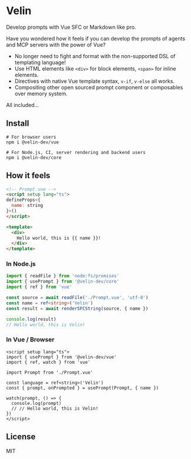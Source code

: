 # Velin

Develop prompts with Vue SFC or Markdown like pro.

Have you wondered how it feels if you can develop the prompts of agents and MCP servers with the power of Vue?

- No longer need to fight and format with the non-supported DSL of templating language!
- Use HTML elements like `<div>` for block elements, `<span>` for inline elements.
- Directives with native Vue template syntax, `v-if`, `v-else` all works.
- Compositing other open sourced prompt component or composables over memory system.

All included...

## Install

```shell
# For browser users
npm i @velin-dev/vue

# For Node.js, CI, server rendering and backend users
npm i @velin-dev/core
```

## How it feels

```html
<!-- Prompt.vue -->
<script setup lang="ts">
defineProps<{
  name: string
}>()
</script>

<template>
  <div>
    Hello world, this is {{ name }}!
  </div>
</template>
```

### In Node.js

```ts
import { readFile } from 'node:fs/promises'
import { usePrompt } from '@velin-dev/core'
import { ref } from 'vue'

const source = await readFile('./Prompt.vue', 'utf-8')
const name = ref<string>('Velin')
const result = await renderSFCString(source, { name })

console.log(result)
// Hello world, this is Velin!
```

### In Vue / Browser

```vue
<script setup lang="ts">
import { usePrompt } from '@velin-dev/vue'
import { ref, watch } from 'vue'

import Prompt from './Prompt.vue'

const language = ref<string>('Velin')
const { prompt, onPrompted } = usePrompt(Prompt, { name })

watch(prompt, () => {
  console.log(prompt)
  // // Hello world, this is Velin!
})
</script>
```

## License

MIT
